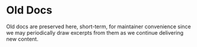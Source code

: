 # Old Docs

Old docs are preserved here, short-term, for maintainer convenience since we may
periodically draw excerpts from them as we continue delivering new content.
